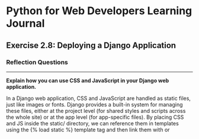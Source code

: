 # Python for Web Developers Learning Journal

## Exercise 2.8: Deploying a Django Application

### Reflection Questions

---

**Explain how you can use CSS and JavaScript in your Django web application.**

In a Django web application, CSS and JavaScript are handled as static files, just like images or fonts. Django provides a built-in system for managing these files, either at the project level (for shared styles and scripts across the whole site) or at the app level (for app-specific files). By placing CSS and JS inside the static/ directory, we can reference them in templates using the {% load static %} template tag and then link them with <link> or <script> tags. This works much like in any other web application, but Django’s static file management ensures that the files are correctly served in development and collected in one place for production.

---

**In your own words, explain the steps you’d need to take to deploy your Django web application.**

To deploy my Django application, I prepared everything in advance by setting up environment variables, generating a new SECRET_KEY, adjusting security settings, updating requirements.txt with gunicorn, and creating a render.yaml configuration file. I also tested the app locally with production settings (DEBUG=False) to make sure everything worked as expected.

For deployment, I pushed my code to GitHub and then connected the repository to Render.com. On Render, I created a new Web Service, configured the build and start commands (including running collectstatic and migrations), and set all the necessary environment variables (like SECRET_KEY, DEBUG=False, and ALLOWED_HOSTS).

Once deployed, I verified that the application loaded correctly, that static files and media were served properly, and that HTTPS and security headers were working. I also tested key features such as login/logout, recipe lists, and search.

Overall, the process involved preparing my Django project for production, connecting it to a hosting platform, and then testing everything carefully after deployment to ensure the app was secure and functional.

---

**You’ve now finished Achievement 2 and, with it, the whole course! Take a moment to reflect on your learning:**

a. **What went well during this Achievement?**

b. **What’s something you’re proud of?**

c. **What was the most challenging aspect of this Achievement?**

d. **Did this Achievement meet your expectations? Did it give you the confidence to start working with your new Django skills?**
